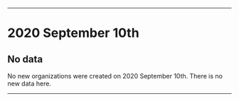 
***

# 2020 September 10th

## No data

No new organizations were created on 2020 September 10th. There is no new data here.

***
